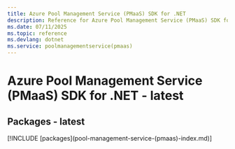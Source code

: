 ```yaml
---
title: Azure Pool Management Service (PMaaS) SDK for .NET
description: Reference for Azure Pool Management Service (PMaaS) SDK for .NET
ms.date: 07/11/2025
ms.topic: reference
ms.devlang: dotnet
ms.service: poolmanagementservice(pmaas)
---
```

# Azure Pool Management Service (PMaaS) SDK for .NET - latest
## Packages - latest
[!INCLUDE [packages](pool-management-service-(pmaas\)-index.md)]
